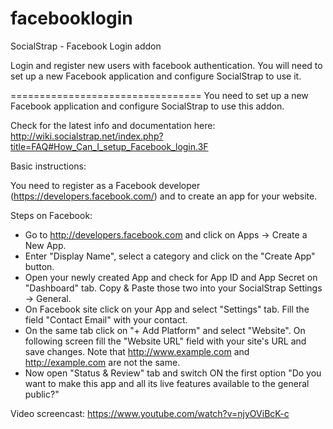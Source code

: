 # facebooklogin
SocialStrap - Facebook Login addon

Login and register new users with facebook authentication. You will need to set up a new Facebook application and configure SocialStrap to use it.


=================================
You need to set up a new Facebook application and configure SocialStrap to use this addon.

Check for the latest info and documentation here:
http://wiki.socialstrap.net/index.php?title=FAQ#How_Can_I_setup_Facebook_login.3F



Basic instructions:

You need to register as a Facebook developer (https://developers.facebook.com/) and to create an app for your website.

Steps on Facebook:
- Go to http://developers.facebook.com and click on Apps -> Create a New App.
- Enter "Display Name", select a category and click on the "Create App" button.
- Open your newly created App and check for App ID and App Secret on "Dashboard" tab. Copy & Paste those two into your SocialStrap Settings -> General.
- On Facebook site click on your App and select "Settings" tab. Fill the field "Contact Email" with your contact.
- On the same tab click on "+ Add Platform" and select "Website". On following screen fill the "Website URL" field with your site's URL and save changes. Note that http://www.example.com and http://example.com are not the same.
- Now open "Status & Review" tab and switch ON the first option "Do you want to make this app and all its live features available to the general public?"

Video screencast: https://www.youtube.com/watch?v=njyOViBcK-c